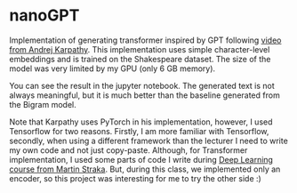 # nanoGPT

Implementation of generating transformer inspired by GPT following [video from Andrej Karpathy](https://www.youtube.com/watch?v=kCc8FmEb1nY). 
This implementation uses simple character-level embeddings and is trained on the Shakespeare dataset. 
The size of the model was very limited by my GPU (only 6 GB memory).  

You can see the result in the jupyter notebook. 
The generated text is not always meaningful, but it is much better than the baseline generated from the Bigram model.  

Note that Karpathy uses PyTorch in his implementation, however, I used Tensorflow for two reasons.
Firstly, I am more familiar with Tensorflow, secondly, when using a different framework than the lecturer I need to write my own code and not just copy-paste.
Although, for Transformer implementation, I used some parts of code I write during [Deep Learning course from Martin Straka](https://ufal.mff.cuni.cz/courses/npfl114/2122-summer).
But, during this class, we implemented only an encoder, so this project was interesting for me to try the other side :)
